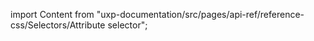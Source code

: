 
import Content from "uxp-documentation/src/pages/api-ref/reference-css/Selectors/Attribute selector";

<Content query="product=photoshop"/>
